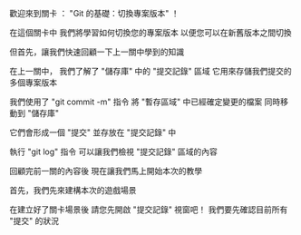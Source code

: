 歡迎來到關卡 ：
"Git 的基礎：切換專案版本" ！

在這個關卡中
我們將學習如何切換您的專案版本
以便您可以在新舊版本之間切換

但首先，讓我們快速回顧一下上一關中學到的知識

在上一關中，
我們了解了 "儲存庫" 中的 "提交記錄" 區域
它用來存儲我們提交的多個專案版本

我們使用了 "git commit -m" 指令
將 "暫存區域" 中已經確定變更的檔案
同時移動到 "儲存庫" 

它們會形成一個 "提交"
並存放在 "提交記錄" 中

執行 "git log" 指令
可以讓我們檢視 "提交記錄" 區域的內容

回顧完前一關的內容後
現在讓我們馬上開始本次的教學

首先，我們先來建構本次的遊戲場景

在建立好了關卡場景後
請您先開啟 "提交記錄" 視窗吧！
我們要先確認目前所有 "提交" 的狀況
